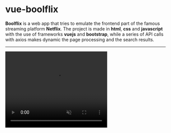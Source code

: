 # vue-boolflix
<strong>Boolflix</strong> is a web app that tries to emulate the frontend part of the famous streaming platform <strong>Netflix</strong>.
The project is made in <strong>html</strong>, <strong>css</strong> and <strong>javascript</strong> with the use of frameworks <strong>vuejs</strong> and <strong>bootstrap</strong>, while a series of API calls with axios makes dynamic the page processing and the search results.
<hr />

<video width="320" height="240" muted>
  <source src="assets/vue-boolflix-screen-rec.mp4" type="video/mp4">
</video>
